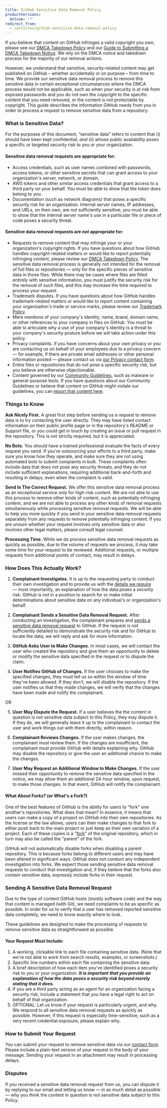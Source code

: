 ```yaml
---
title: GitHub Sensitive Data Removal Policy
productVersions:
  dotcom: '*'
redirect_from:
  - /articles/github-sensitive-data-removal-policy
---
```

If you believe that content on GitHub infringes a valid copyright you own, please see our [DMCA Takedown Policy](/articles/dmca-takedown-policy/) and our [Guide to Submitting a DMCA Takedown Notice](/articles/guide-to-submitting-a-dmca-takedown-notice/). We rely on the DMCA notice and takedown process for the majority of our removal actions.

However, we understand that sensitive, security-related content may get published on GitHub – whether accidentally or on purpose – from time to time. We provide our sensitive data removal process to remove this sensitive data in certain exceptional circumstances where the DMCA process would not be applicable, such as when your security is at risk from exposed passwords and you do not own the copyright to the specific content that you need removed, or the content is not protectable by copyright. This guide describes the information GitHub needs from you in order to process a request to remove sensitive data from a repository.

### What is Sensitive Data?

For the purposes of this document, “sensitive data” refers to content that (i) should have been kept confidential, *and* (ii) whose public availability poses a specific or targeted security risk to you or your organization.

#### Sensitive data removal requests are appropriate for:
- Access credentials, such as user names combined with passwords, access tokens, or other sensitive secrets that can grant access to your organization's server, network, or domain.
- AWS tokens and other similar access credentials that grant access to a third party on your behalf. You must be able to show that the token does belong to you.
- Documentation (such as network diagrams) that poses a specific security risk for an organization. Internal server names, IP addresses, and URLs, on their own, are not sufficiently sensitive; you must be able to show that the internal server name's use in a particular file or piece of code poses a security threat.

#### Sensitive data removal requests are _not_ appropriate for:
-  Requests to remove content that may infringe your or your organization's copyright rights. If you have questions about how GitHub handles copyright-related matters or would like to report potentially infringing content, please review our [DMCA Takedown Policy](/articles/dmca-takedown-policy/). The sensitive data removal process is generally not intended for the removal of full files or repositories — only for the specific pieces of sensitive data in those files. While there may be cases where files are filled entirely with sensitive information, you must justify the security risk for the removal of such files, and this may increase the time required to process your request.
- Trademark disputes. If you have questions about how GitHub handles trademark-related matters or would like to report content containing your organization's trade or service marks, please review our [Trademark Policy](/articles/github-trademark-policy/).
- Mere mentions of your company's identity, name, brand, domain name, or other references to your company in files on GitHub. You must be able to articulate why a use of your company's identity is a threat to your company's security posture before we will take action under this policy.
- Privacy complaints. If you have concerns about your own privacy or you are contacting us on behalf of your employees due to a privacy concern — for example, if there are private email addresses or other personal information posted — please contact us via [our Privacy contact form](https://github.com/contact/privacy).
- Entire files or repositories that do not pose a specific security risk, but you believe are otherwise objectionable.
- Content governed by our [Community Guidelines](/articles/github-community-guidelines/), such as malware or general-purpose tools. If you have questions about our Community Guidelines or believe that content on GitHub might violate our guidelines, you can [report that content here](https://github.com/contact/report-content).

### Things to Know

**Ask Nicely First.** A great first step before sending us a request to remove data is to try contacting the user directly. They may have listed contact information on their public profile page or in the repository's README or Support file, or you could get in touch by creating an issue or pull request in the repository. This is not strictly required, but it is appreciated.

**No Bots.** You should have a trained professional evaluate the facts of every request you send. If you're outsourcing your efforts to a third party, make sure you know how they operate, and make sure they are not using automated bots to submit complaints in bulk. These complaints often include data that does not pose any security threats, and they do not include sufficient explanations, requiring additional back-and-forth and resulting in delays, even when the complaint is valid.

**Send In The Correct Request.** We offer this sensitive data removal process as an exceptional service only for high-risk content. We are not able to use this process to remove other kinds of content, such as potentially infringing content, and we are not able to process any other kinds of removal requests simultaneously while processing sensitive removal requests. We will be able to help you more quickly if you send in your sensitive data removal requests separately from any requests to remove potentially infringing content. If you are unsure whether your request involves only sensitive data or also involves other legal matters, please consult legal counsel.

**Processing Time.** While we do process sensitive data removal requests as quickly as possible, due to the volume of requests we process, it may take some time for your request to be reviewed. Additional requests, or multiple requests from additional points of contact, may result in delays.

### How Does This Actually Work?

1. **Complainant Investigates.** It is up to the requesting party to conduct their own investigation and to provide us with the [details we require](#your-request-must-include) — most importantly, an explanation of how the data poses a security risk. GitHub is not in a position to search for or make initial determinations about sensitive data on any individual's or organization's behalf.

2. **Complainant Sends a Sensitive Data Removal Request.** After conducting an investigation, the complainant prepares and [sends a sensitive data removal request](#sending-a-sensitive-data-removal-request) to GitHub. If the request is not sufficiently detailed to demonstrate the security risk and for GitHub to locate the data, we will reply and ask for more information.

3. **GitHub Asks User to Make Changes.** In most cases, we will contact the user who created the repository and give them an opportunity to delete or modify the sensitive data specified in the request or to dispute the claim.

4. **User Notifies GitHub of Changes.** If the user chooses to make the specified changes, they must tell us so within the window of time they've been allowed. If they don't, we will disable the repository. If the user notifies us that they made changes, we will verify that the changes have been made and notify the complainant.

  OR

5. **User May Dispute the Request.** If a user believes the the content in question is not sensitive data subject to this Policy, they may dispute it. If they do, we will generally leave it up to the complainant to contact the user and work things out with them directly, within reason.

6. **Complainant Reviews Changes.** If the user makes changes, the complainant must review them. If the changes are insufficient, the complainant must provide GitHub with details explaining why. GitHub may disable the repository or give the user an additional chance to make the changes.

7. **User May Request an Additional Window to Make Changes.** If the user missed their opportunity to remove the sensitive data specified in the notice, we may allow them an additional 24-hour window, upon request, to make those changes. In that event, GitHub will notify the complainant.

#### What About Forks? (or What's a Fork?)
One of the best features of GitHub is the ability for users to "fork" one another's repositories. What does that mean? In essence, it means that users can make a copy of a project on GitHub into their own repositories. As the license or the law allows, users can then make changes to that fork to either push back to the main project or just keep as their own variation of a project. Each of these copies is a "[fork](/articles/github-glossary/#fork)" of the original repository, which in turn may also be called the "parent" of the fork.

GitHub will not automatically disable forks when disabling a parent repository. This is because forks belong to different users and may have been altered in significant ways. GitHub does not conduct any independent investigation into forks. We expect those sending sensitive data removal requests to conduct that investigation and, if they believe that the forks also contain sensitive data, expressly include forks in their request.

### Sending A Sensitive Data Removal Request

Due to the type of content GitHub hosts (mostly software code) and the way that content is managed (with Git), we need complaints to be as specific as possible. In order for us to verify that a user has removed reported sensitive data completely, we need to know exactly where to look.

These guidelines are designed to make the processing of requests to remove sensitive data as straightforward as possible.

#### Your Request Must Include:

1. A working, clickable link to each file containing sensitive data. (Note that we're not able to work from search results, examples, or screenshots.)
2. Specific line numbers within each file containing the sensitive data.
3. A brief description of how each item you've identified poses a security risk to you or your organization. ***It is important that you provide an explanation of how the data poses a security risk beyond merely stating that it does.***
4. If you are a third party acting as an agent for an organization facing a security risk, include a statement that you have a legal right to act on behalf of that organization.
5. OPTIONAL: Let us know if your request is particularly urgent, and why. We respond to all sensitive data removal requests as quickly as possible. However, if this request is especially time-sensitive, such as a very recent credential exposure, please explain why.

### How to Submit Your Request

You can submit your request to remove sensitive data via our [contact form](https://support.github.com/contact). Please include a plain-text version of your request in the body of your message. Sending your request in an attachment may result in processing delays.

### Disputes

If you received a sensitive data removal request from us, you can dispute it by replying to our email and letting us know — in as much detail as possible — why you think the content in question is not sensitive data subject to this Policy.
